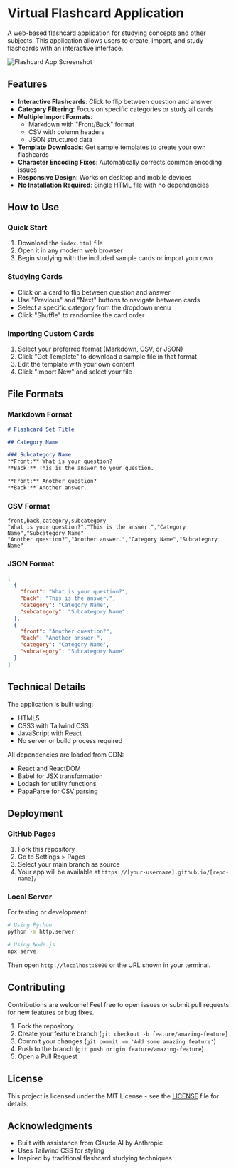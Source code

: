# Virtual Flashcard Application

A web-based flashcard application for studying concepts and other subjects. This application allows users to create, import, and study flashcards with an interactive interface.

![Flashcard App Screenshot](https://raw.githubusercontent.com/cpickett101/VirtualStudyApp/main/Virtual_Flashcard_App.png)

## Features

- **Interactive Flashcards**: Click to flip between question and answer
- **Category Filtering**: Focus on specific categories or study all cards
- **Multiple Import Formats**:
  - Markdown with "Front/Back" format
  - CSV with column headers
  - JSON structured data
- **Template Downloads**: Get sample templates to create your own flashcards
- **Character Encoding Fixes**: Automatically corrects common encoding issues
- **Responsive Design**: Works on desktop and mobile devices
- **No Installation Required**: Single HTML file with no dependencies

## How to Use

### Quick Start

1. Download the `index.html` file
2. Open it in any modern web browser
3. Begin studying with the included sample cards or import your own

### Studying Cards

- Click on a card to flip between question and answer
- Use "Previous" and "Next" buttons to navigate between cards
- Select a specific category from the dropdown menu
- Click "Shuffle" to randomize the card order

### Importing Custom Cards

1. Select your preferred format (Markdown, CSV, or JSON)
2. Click "Get Template" to download a sample file in that format
3. Edit the template with your own content
4. Click "Import New" and select your file

## File Formats

### Markdown Format

```markdown
# Flashcard Set Title

## Category Name

### Subcategory Name
**Front:** What is your question?
**Back:** This is the answer to your question.

**Front:** Another question?
**Back:** Another answer.
```

### CSV Format

```csv
front,back,category,subcategory
"What is your question?","This is the answer.","Category Name","Subcategory Name"
"Another question?","Another answer.","Category Name","Subcategory Name"
```

### JSON Format

```json
[
  {
    "front": "What is your question?",
    "back": "This is the answer.",
    "category": "Category Name",
    "subcategory": "Subcategory Name"
  },
  {
    "front": "Another question?",
    "back": "Another answer.",
    "category": "Category Name",
    "subcategory": "Subcategory Name"
  }
]
```

## Technical Details

The application is built using:
- HTML5
- CSS3 with Tailwind CSS
- JavaScript with React
- No server or build process required

All dependencies are loaded from CDN:
- React and ReactDOM
- Babel for JSX transformation
- Lodash for utility functions
- PapaParse for CSV parsing

## Deployment

### GitHub Pages

1. Fork this repository
2. Go to Settings > Pages
3. Select your main branch as source
4. Your app will be available at `https://[your-username].github.io/[repo-name]/`

### Local Server

For testing or development:

```bash
# Using Python
python -m http.server

# Using Node.js
npx serve
```

Then open `http://localhost:8000` or the URL shown in your terminal.

## Contributing

Contributions are welcome! Feel free to open issues or submit pull requests for new features or bug fixes.

1. Fork the repository
2. Create your feature branch (`git checkout -b feature/amazing-feature`)
3. Commit your changes (`git commit -m 'Add some amazing feature'`)
4. Push to the branch (`git push origin feature/amazing-feature`)
5. Open a Pull Request

## License

This project is licensed under the MIT License - see the [LICENSE]([LICENSE](https://github.com/cpickett101/VirtualStudyApp/blob/main/MIT)) file for details.

## Acknowledgments

- Built with assistance from Claude AI by Anthropic
- Uses Tailwind CSS for styling
- Inspired by traditional flashcard studying techniques
